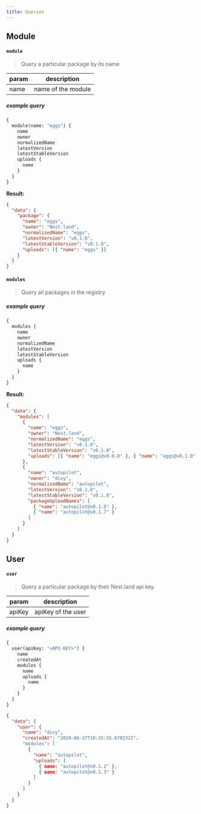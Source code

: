 ```yaml
---
title: Queries
---
```


## Module

#### `module`

> Query a particular package by its name

| param | description        |
| ----- | ------------------ |
| name  | name of the module |

##### example query

```graphql
{
  module(name: "eggs") {
    name
    owner
    normalizedName
    latestVersion
    latestStableVersion
    uploads {
      name
    }
  }
}
```

**Result:**

```json
{
  "data": {
    "package": {
      "name": "eggs",
      "owner": "Nest.land",
      "normalizedName": "eggs",
      "latestVersion": "v0.1.0",
      "latestStableVersion": "v0.1.0",
      "uploads": [{ "name": "eggs" }]
    }
  }
}
```

#### `modules`

> Query all packages in the registry

##### example query

```graphql
{
  modules {
    name
    owner
    normalizedName
    latestVersion
    latestStableVersion
    uploads {
      name
    }
  }
}
```

**Result:**

```json
{
  "data": {
    "modules": [
      {
        "name": "eggs",
        "owner": "Nest.land",
        "normalizedName": "eggs",
        "latestVersion": "v0.1.0",
        "latestStableVersion": "v0.1.0",
        "uploads": [{ "name": "eggs@v0.0.0" }, { "name": "eggs@v0.1.0" }]
      },
      {
        "name": "autopilot",
        "owner": "divy",
        "normalizedName": "autopilot",
        "latestVersion": "v0.1.8",
        "latestStableVersion": "v0.1.8",
        "packageUploadNames": [
          { "name": "autopilot@v0.1.8" },
          { "name": "autopilot@v0.1.7" }
        ]
      }
    ]
  }
}
```

## User

#### `user`

> Query a particular package by their Nest.land api key.

| param  | description        |
| ------ | ------------------ |
| apiKey | apiKey of the user |

##### example query

```graphql
{
  user(apiKey: "<API-KEY>") {
    name
    createdAt
    modules {
      name
      uploads {
        name
      }
    }
  }
}
```

```json
{
  "data": {
    "user": {
      "name": "divy",
      "createdAt": "2020-06-27T10:15:55.670232Z".
      "modules": [
        {
          "name": "autopilot",
          "uploads": [
            { name: "autopilot@v0.1.2" },
            { name: "autopilot@v0.1.3" }
          ]
        }
      ]
    }
  }
}
```
